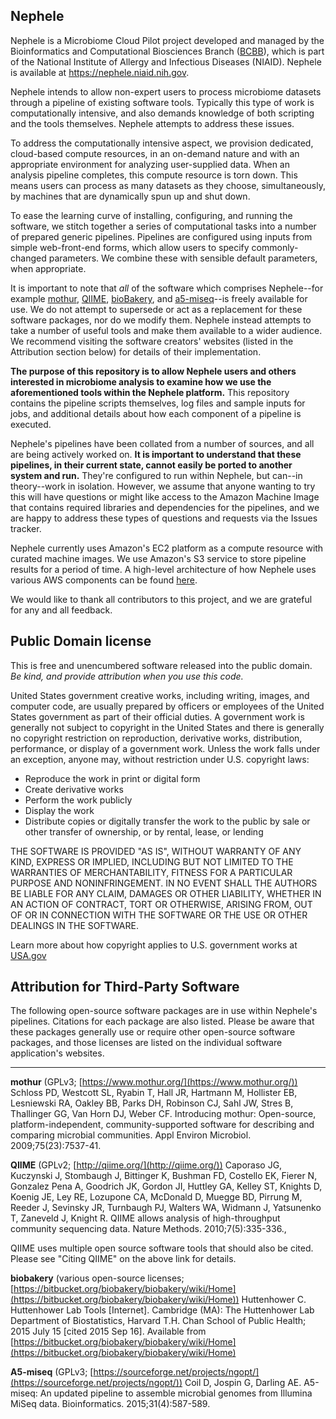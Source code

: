 ## Nephele
Nephele is a Microbiome Cloud Pilot project developed and managed by the Bioinformatics and Computational Biosciences Branch ([BCBB](https://www.niaid.nih.gov/research/bioinformatics-computational-biosciences-branch)), which is part of the National Institute of Allergy and Infectious Diseases (NIAID). Nephele is available at https://nephele.niaid.nih.gov.

Nephele intends to allow non-expert users to process microbiome datasets through a pipeline of existing software tools. Typically this type of work is computationally intensive, and also demands knowledge of both scripting and the tools themselves. Nephele attempts to address these issues.

To address the computationally intensive aspect, we provision dedicated, cloud-based compute resources, in an on-demand nature and with an appropriate environment for analyzing user-supplied data. When an analysis pipeline completes, this compute resource is torn down. This means users can process as many datasets as they choose, simultaneously, by machines that are dynamically spun up and shut down.

To ease the learning curve of installing, configuring, and running the software, we stitch together a series of computational tasks into a number of prepared generic pipelines. Pipelines are configured using inputs from simple web-front-end forms, which allow users to specify commonly-changed parameters. We combine these with sensible default parameters, when appropriate.

It is important to note that *all* of the software which comprises Nephele--for example [mothur](http://www.mothur.org/), [QIIME](http://qiime.org/), [bioBakery](https://bitbucket.org/biobakery/biobakery/wiki/Home), and [a5-miseq](https://sourceforge.net/projects/ngopt/)--is freely available for use. We do not attempt to supersede or act as a replacement for these software packages, nor do we modify them. Nephele instead attempts to take a number of useful tools and make them available to a wider audience. We recommend visiting the software creators' websites (listed in the Attribution section below) for details of their implementation. 

**The purpose of this repository is to allow Nephele users and others interested in microbiome analysis to examine how we use the aforementioned tools within the Nephele platform.** This repository contains the pipeline scripts themselves, log files and sample inputs for jobs, and additional details about how each component of a pipeline is executed.

Nephele's pipelines have been collated from a number of sources, and all are being actively worked on. **It is important to understand that these pipelines, in their current state, cannot easily be ported to another system and run.** They're configured to run within Nephele, but can--in theory--work in isolation. However, we assume that anyone wanting to try this will have questions or might like access to the Amazon Machine Image that contains required libraries and dependencies for the pipelines, and we are happy to address these types of questions and requests via the Issues tracker.

Nephele currently uses Amazon's EC2 platform as a compute resource with curated machine images. We use Amazon's S3 service to store pipeline results for a period of time. A high-level architecture of how Nephele uses various AWS components can be found [here](https://nephele.niaid.nih.gov/#HowTo).

We would like to thank all contributors to this project, and we are grateful for any and all feedback.

## Public Domain license

This is free and unencumbered software released into the public domain. 
</br>*Be kind, and provide attribution when you use this code.*

United States government creative works, including writing, images, and computer code, are usually prepared by officers or employees of the United States government as part of their official duties. A government work is generally not subject to copyright in the United States and there is generally no copyright restriction on reproduction, derivative works, distribution, performance, or display of a government work. Unless the work falls under an exception, anyone may, without restriction under U.S. copyright laws:

* Reproduce the work in print or digital form
* Create derivative works
* Perform the work publicly
* Display the work
* Distribute copies or digitally transfer the work to the public by sale or other transfer of ownership, or by rental, lease, or lending

THE SOFTWARE IS PROVIDED "AS IS", WITHOUT WARRANTY OF ANY KIND,
EXPRESS OR IMPLIED, INCLUDING BUT NOT LIMITED TO THE WARRANTIES OF
MERCHANTABILITY, FITNESS FOR A PARTICULAR PURPOSE AND NONINFRINGEMENT.
IN NO EVENT SHALL THE AUTHORS BE LIABLE FOR ANY CLAIM, DAMAGES OR
OTHER LIABILITY, WHETHER IN AN ACTION OF CONTRACT, TORT OR OTHERWISE,
ARISING FROM, OUT OF OR IN CONNECTION WITH THE SOFTWARE OR THE USE OR
OTHER DEALINGS IN THE SOFTWARE.

Learn more about how copyright applies to U.S. government works at [USA.gov](https://www.usa.gov/government-works)

## Attribution for Third-Party Software

The following open-source software packages are in use within Nephele's pipelines. Citations for each package are also listed. Please be aware that these packages generally use or require other open-source software packages, and those licenses are listed on the individual software application's websites.

* * *

**mothur** (GPLv3; [https://www.mothur.org/](https://www.mothur.org/))
Schloss PD, Westcott SL, Ryabin T, Hall JR, Hartmann M, Hollister EB, Lesniewski RA, Oakley BB, Parks DH, Robinson CJ, Sahl JW, Stres B, Thallinger GG, Van Horn DJ, Weber CF. Introducing mothur: Open-source, platform-independent, community-supported software for describing and comparing microbial communities. Appl Environ Microbiol. 2009;75(23):7537-41.

**QIIME** (GPLv2; [http://qiime.org/](http://qiime.org/))
Caporaso JG, Kuczynski J, Stombaugh J, Bittinger K, Bushman FD, Costello EK, Fierer N, Gonzalez Pena A, Goodrich JK, Gordon JI, Huttley GA, Kelley ST, Knights D, Koenig JE, Ley RE, Lozupone CA, McDonald D, Muegge BD, Pirrung M, Reeder J, Sevinsky JR, Turnbaugh PJ, Walters WA, Widmann J, Yatsunenko T, Zaneveld J, Knight R. QIIME allows analysis of high-throughput community sequencing data. Nature Methods. 2010;7(5):335-336.,  

QIIME uses multiple open source software tools that should also be cited. Please see "Citing QIIME" on the above link for details.

**biobakery** (various open-source licenses; [https://bitbucket.org/biobakery/biobakery/wiki/Home](https://bitbucket.org/biobakery/biobakery/wiki/Home))
Huttenhower C. Huttenhower Lab Tools [Internet]. Cambridge (MA): The Huttenhower Lab Department of Biostatistics, Harvard T.H. Chan School of Public Health; 2015 July 15 [cited 2015 Sep 16]. Available from [https://bitbucket.org/biobakery/biobakery/wiki/Home](https://bitbucket.org/biobakery/biobakery/wiki/Home)

**A5-miseq** (GPLv3; [https://sourceforge.net/projects/ngopt/](https://sourceforge.net/projects/ngopt/))
Coil D, Jospin G, Darling AE. A5-miseq: An updated pipeline to assemble microbial genomes from Illumina MiSeq data. Bioinformatics. 2015;31(4):587-589.
